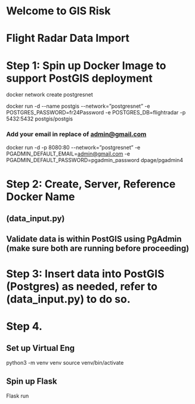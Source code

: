 # Welcome to GIS Risk

# Flight Radar Data Import

# Step 1: Spin up Docker Image to support PostGIS deployment

docker network create postgresnet

docker run -d --name postgis --network=”postgresnet” -e POSTGRES_PASSWORD=fr24Password -e POSTGRES_DB=flightradar -p 5432:5432 postgis/postgis 

### Add your email in replace of admin@gmail.com
docker run -d -p 8080:80 --network=”postgresnet” -e PGADMIN_DEFAULT_EMAIL=admin@gmail.com -e PGADMIN_DEFAULT_PASSWORD=pgadmin_password dpage/pgadmin4

# Step 2: Create, Server, Reference Docker Name
## (data_input.py)

## Validate data is within PostGIS using PgAdmin (make sure both are running before proceeding)

# Step 3: Insert data into PostGIS (Postgres) as needed, refer to (data_input.py) to do so.

# Step 4.

## Set up Virtual Eng
python3 -m venv venv
source venv/bin/activate

## Spin up Flask
Flask run
